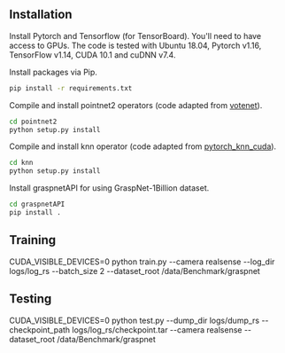 ## Installation

Install Pytorch and Tensorflow (for TensorBoard). You'll need to have access to GPUs. The code is tested with Ubuntu 18.04, Pytorch v1.16, TensorFlow v1.14, CUDA 10.1 and cuDNN v7.4.

Install packages via Pip.
```bash
pip install -r requirements.txt
```
Compile and install pointnet2 operators (code adapted from [votenet](https://github.com/facebookresearch/votenet)).
```bash
cd pointnet2
python setup.py install
```
Compile and install knn operator (code adapted from [pytorch_knn_cuda](https://github.com/chrischoy/pytorch_knn_cuda)).
```bash
cd knn
python setup.py install
```
Install graspnetAPI for using GraspNet-1Billion dataset.
```bash
cd graspnetAPI
pip install .
```

## Training

CUDA_VISIBLE_DEVICES=0 python train.py --camera realsense --log_dir logs/log_rs --batch_size 2 --dataset_root /data/Benchmark/graspnet

## Testing

CUDA_VISIBLE_DEVICES=0 python test.py --dump_dir logs/dump_rs --checkpoint_path logs/log_rs/checkpoint.tar --camera realsense --dataset_root /data/Benchmark/graspnet
